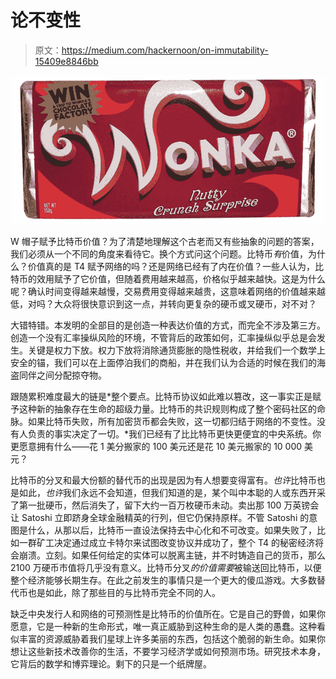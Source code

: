 # 论不变性

> 原文：<https://medium.com/hackernoon/on-immutability-15409e8846bb>

![](img/efd61e657ea157028b5aef26f96c1984.png)

W 帽子赋予比特币价值？为了清楚地理解这个古老而又有些抽象的问题的答案，我们必须从一个不同的角度来看待它。换个方式问这个问题。比特币*有*价值，为什么？价值真的是 T4 赋予网络的吗？还是网络已经有了内在价值？一些人认为，比特币的效用赋予了它价值，但随着费用越来越高，价格似乎越来越快。这是为什么呢？确认时间变得越来越慢，交易费用变得越来越贵，这意味着网络的价值越来越低，对吗？大众将很快意识到这一点，并转向更复杂的硬币或叉硬币，对不对？

大错特错。本发明的全部目的是创造一种表达价值的方式，而完全不涉及第三方。创造一个没有汇率操纵风险的环境，不管背后的政策如何，汇率操纵似乎总是会发生。关键是权力下放。权力下放将消除通货膨胀的隐性税收，并给我们一个数学上安全的锚，我们可以在上面停泊我们的商船，并在我们认为合适的时候在我们的海盗同伴之间分配掠夺物。

跟随累积难度最大的链是*整个要点。比特币协议如此难以篡改，这一事实正是赋予这种新的抽象存在生命的超级力量。比特币的共识规则构成了整个密码社区的命脉。如果比特币失败，所有加密货币都会失败，这一切都归结于网络的不变性。没有人负责的事实决定了一切。*我们已经有了比比特币更快更便宜的中央系统。你更愿意拥有什么——花 1 美分搬家的 100 美元还是花 10 美元搬家的 10 000 美元？

比特币的分叉和最大份额的替代币的出现是因为有人想要变得富有。*也许*比特币也是如此，*也许*我们永远不会知道，但我们知道的是，某个叫中本聪的人或东西开采了第一批硬币，然后消失了，留下大约一百万枚硬币未动。卖出那 100 万英镑会让 Satoshi 立即跻身全球金融精英的行列，但它仍保持原样。不管 Satoshi 的意图是什么，从那以后，比特币一直设法保持去中心化和不可改变。如果失败了，比如一群矿工决定通过成立卡特尔来试图改变协议并成功了，整个 T4 的秘密经济将会崩溃。立刻。如果任何给定的实体可以脱离主链，并不时铸造自己的货币，那么 2100 万硬币市值将几乎没有意义。比特币分叉*的价值需要*被输送回比特币，以便整个经济能够长期生存。在此之前发生的事情只是一个更大的傻瓜游戏。大多数替代币也是如此，除了那些目的与比特币完全不同的人。

缺乏中央发行人和网络的可预测性是比特币的价值所在。它是自己的野兽，如果你愿意，它是一种新的生命形式，唯一真正威胁到这种生命的是人类的愚蠢。这种看似丰富的资源威胁着我们星球上许多美丽的东西，包括这个脆弱的新生命。如果你想让这些新技术改善你的生活，不要学习经济学或如何预测市场。研究技术本身，它背后的数学和博弈理论。剩下的只是一个纸牌屋。